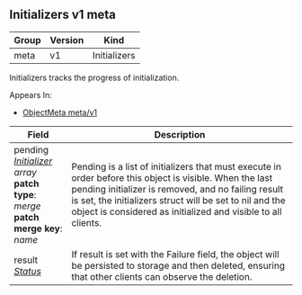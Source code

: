 ## Initializers v1 meta

Group        | Version     | Kind
------------ | ---------- | -----------
meta | v1 | Initializers



Initializers tracks the progress of initialization.

<aside class="notice">
Appears In:

<ul> 
<li><a href="#objectmeta-v1-meta">ObjectMeta meta/v1</a></li>
</ul></aside>

Field        | Description
------------ | -----------
pending <br /> *[Initializer](#initializer-v1-meta) array*  <br /> **patch type**: *merge*  <br /> **patch merge key**: *name*  | Pending is a list of initializers that must execute in order before this object is visible. When the last pending initializer is removed, and no failing result is set, the initializers struct will be set to nil and the object is considered as initialized and visible to all clients.
result <br /> *[Status](#status-v1-meta)*    | If result is set with the Failure field, the object will be persisted to storage and then deleted, ensuring that other clients can observe the deletion.


